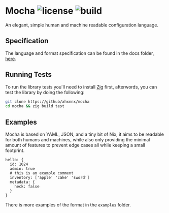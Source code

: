 Mocha
![license](https://img.shields.io/github/license/xhxnnx/mocha?style=flat-square)
![build](https://img.shields.io/github/actions/workflow/status/xhxnnx/mocha/tests.yml?style=flat-square)
================================================================================

An elegant, simple human and machine readable configuration language.

## Specification

The language and format specification can be found in the docs folder,
[here](https://github.com/xhxnnx/mocha/blob/main/docs/specification.md).

## Running Tests

To run the library tests you'll need to install [Zig](https://ziglang.org)
first, afterwords, you can test the library by doing the following:

```sh
git clone https://github/xhxnnx/mocha
cd mocha && zig build test
```

## Examples

Mocha is based on YAML, JSON, and a tiny bit of Nix, it aims to be readable for
both humans and machines, while also only providing the minimal amount of
features to prevent edge cases all while keeping a small footprint.

```
hello: {
  id: 1024
  admin: true
  # this is an example comment
  inventory: ['apple' 'cake' 'sword']
  metadata: {
    heck: false
  }
}
```

There is more examples of the format in the `examples` folder.
